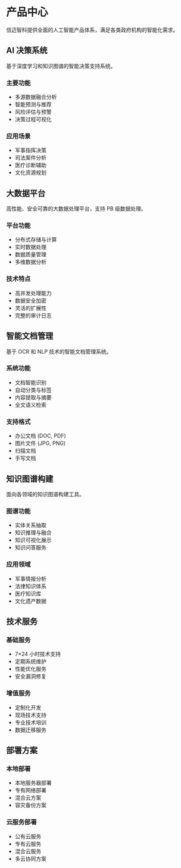 # 产品中心

信迈智科提供全面的人工智能产品体系，满足各类政府机构的智能化需求。

## AI 决策系统

基于深度学习和知识图谱的智能决策支持系统。

### 主要功能

- 多源数据融合分析
- 智能预测与推荐
- 风险评估与预警
- 决策过程可视化

### 应用场景

- 军事指挥决策
- 司法案件分析
- 医疗诊断辅助
- 文化资源规划

## 大数据平台

高性能、安全可靠的大数据处理平台，支持 PB 级数据处理。

### 平台功能

- 分布式存储与计算
- 实时数据处理
- 数据质量管理
- 多维数据分析

### 技术特点

- 高并发处理能力
- 数据安全加密
- 灵活的扩展性
- 完整的审计日志

## 智能文档管理

基于 OCR 和 NLP 技术的智能文档管理系统。

### 系统功能

- 文档智能识别
- 自动分类与标签
- 内容提取与摘要
- 全文语义检索

### 支持格式

- 办公文档 (DOC, PDF)
- 图片文件 (JPG, PNG)
- 扫描文档
- 手写文档

## 知识图谱构建

面向各领域的知识图谱构建工具。

### 图谱功能

- 实体关系抽取
- 知识推理与融合
- 知识可视化展示
- 知识问答服务

### 应用领域

- 军事情报分析
- 法律知识体系
- 医疗知识库
- 文化遗产数据

## 技术服务

### 基础服务

- 7×24 小时技术支持
- 定期系统维护
- 性能优化服务
- 安全漏洞修复

### 增值服务

- 定制化开发
- 现场技术支持
- 专业技术培训
- 数据迁移服务

## 部署方案

### 本地部署

- 本地服务器部署
- 专有网络部署
- 混合云方案
- 容灾备份方案

### 云服务部署

- 公有云服务
- 专有云服务
- 混合云服务
- 多云协同方案
